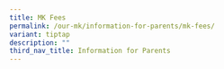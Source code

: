 ```yaml
---
title: MK Fees
permalink: /our-mk/information-for-parents/mk-fees/
variant: tiptap
description: ""
third_nav_title: Information for Parents
---
```

